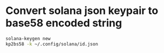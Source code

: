 # Convert solana json keypair to base58 encoded string

```bash
solana-keygen new
kp2bs58 -k ~/.config/solana/id.json
```

